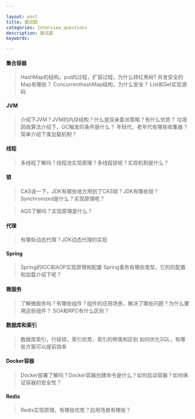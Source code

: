 ```yaml
---

layout: post
title: 面试题
categories: Interview_questions
description: 面试题
keywords: 

---
```





#### 集合容器
> HashMap的结构，put的过程，扩容过程，为什么转红黑树?
> 并发安全的Map有哪些？
> ConcurrenthashMap结构，为什么安全？
> List和Set实现源码

#### JVM
> 介绍下JVM？JVM的内存结构？什么是双亲委派策略？有什么优势？
> 垃圾回收算法介绍下，GC触发的条件是什么？
> 年轻代、老年代有哪些收集器？
> 简单介绍下类加载机制？

#### 线程
> 多线程了解吗？线程池实现原理？多线程锁呢？实现机制是什么？


#### 锁
> CAS说一下，JDK有哪些地方用到了CAS锁？JDK有哪些锁？
> Synchronized是什么？实现原理呢？

> AQS了解吗？实现原理是什么？


#### 代理
> 有哪些动态代理？JDK动态代理的实现


#### Spring
> Spring的IOC和AOP实现原理和配置
> Spring事务有哪些类型，它的的配置和加载介绍下呢？

#### 微服务
> 了解微服务吗？有哪些组件？组件的应用场景，解决了哪些问题？为什么要用这些组件？
> SOA和RPC有什么区别？

#### 数据库和索引
> 数据库索引，行级锁，索引优势，索引的种类和区别
> 如何优化SQL，有哪些方案可以提前效率

####  Docker容器
> Docker部署了解吗？Docker容器创建命令是什么？如何启动容器？如何保证容器的安全性？

#### Redis
> Redis实现原理，有哪些优势？应用场景有哪些？